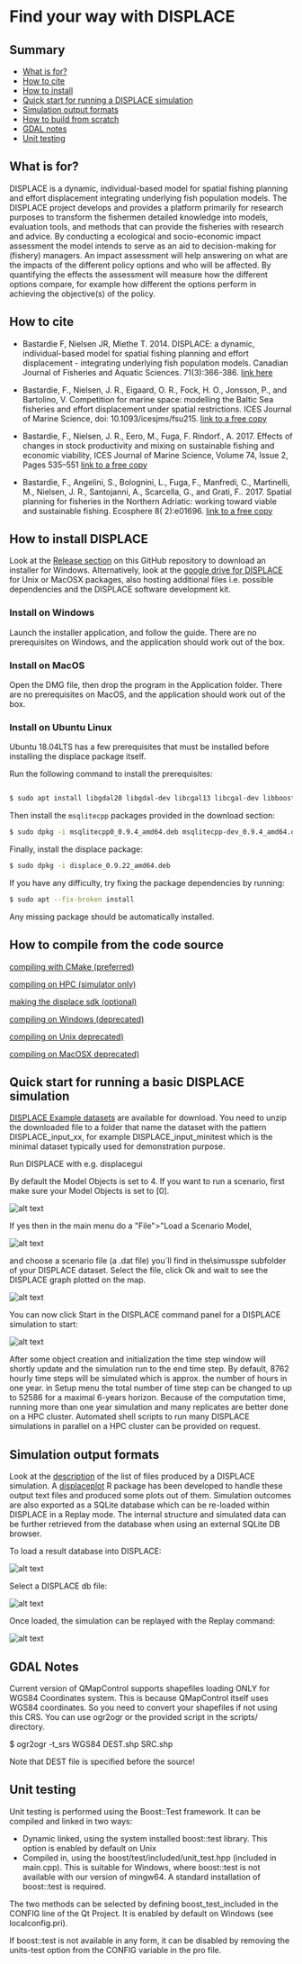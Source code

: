 Find your way with DISPLACE
======

## Summary
- [What is for?](#what-is-for)
- [How to cite](#how-to-cite)
- [How to install](#how-to-install)
- [Quick start for running a DISPLACE simulation](#quick-start-for-running-a-displace-simulation)
- [Simulation output formats](#simulation-output-formats)
- [How to build from scratch](#how-to-build-from-scratch)
- [GDAL notes](#gdal-notes)
- [Unit testing](#unit-testing)



## What is for?


DISPLACE is a dynamic, individual-based model for spatial fishing planning and effort displacement 
integrating underlying fish population models. The DISPLACE project develops and provides a 
platform primarily for research purposes to transform the fishermen detailed knowledge into models,
evaluation tools, and methods that can provide the fisheries with research and advice. 
By conducting a ecological and socio-economic impact assessment the model intends to serve as an aid to decision-making for (fishery) managers.
An impact assessment will help answering on what are the impacts of the different policy options and who will be affected.
By quantifying the effects the assessment will measure how the different options compare, for example 
how different the options perform in achieving the objective(s) of the policy.


## How to cite

* Bastardie F, Nielsen JR, Miethe T. 2014. DISPLACE: a dynamic, individual-based model for 
spatial fishing planning and effort displacement - integrating underlying 
fish population models. Canadian Journal of Fisheries and Aquatic Sciences. 71(3):366-386. [link here](https://www.nrcresearchpress.com/doi/full/10.1139/cjfas-2013-0126#.XJs-ubh7nmE) 

* Bastardie, F., Nielsen, J. R., Eigaard, O. R., Fock, H. O., Jonsson, P., and Bartolino, V. 
Competition for marine space: modelling the Baltic Sea fisheries and effort displacement 
under spatial restrictions. ICES Journal of Marine Science, doi: 10.1093/icesjms/fsu215. [link to a free copy](https://academic.oup.com/icesjms/article/72/3/824/701817) 

* Bastardie, F., Nielsen, J. R., Eero, M., Fuga, F. Rindorf., A. 2017. Effects of changes
in stock productivity and mixing on sustainable fishing and economic viability,
ICES Journal of Marine Science, Volume 74, Issue 2, Pages 535–551
[link to a free copy](https://academic.oup.com/icesjms/article/74/2/535/2669542)

* Bastardie, F., Angelini, S., Bolognini, L., Fuga, F., Manfredi, C., Martinelli, M.,
Nielsen, J. R., Santojanni, A., Scarcella, G., and Grati, F.. 2017. 
Spatial planning for fisheries in the Northern Adriatic: working toward viable and sustainable fishing.
Ecosphere 8( 2):e01696. [link to a free copy](https://esajournals.onlinelibrary.wiley.com/doi/full/10.1002/ecs2.1696) 


## How to install DISPLACE


Look at the [Release section](https://github.com/frabas/DISPLACE_GUI/releases) on this GitHub repository 
to download an installer for Windows. Alternatively, look at the 
[google drive for DISPLACE](https://drive.google.com/drive/folders/0ByuO_4j-1PxtfnZBblpQNmh2a2Z4SmpkRC16T1kwR0t1RWUyOVUxdHlEZzZwZWVpaVJac00)
for Unix or MacOSX packages, also hosting additional files i.e. possible dependencies and the DISPLACE software development kit.


### Install on Windows

Launch the installer application, and follow the guide. There are no prerequisites on Windows, and the application
should work out of the box.

### Install on MacOS

Open the DMG file, then drop the program in the Application folder.
There are no prerequisites on MacOS, and the application should work out of the box.

### Install on Ubuntu Linux

Ubuntu 18.04LTS has a few prerequisites that must be installed before installing the displace package itself.

Run the following command to install the prerequisites:

```bash

$ sudo apt install libgdal20 libgdal-dev libcgal13 libcgal-dev libboost1.65-all-dev libgeographic17 libqt5gui5 libqt5widgets5 libqt5xml5

```

Then install the `msqlitecpp` packages provided in the download section:

```bash
$ sudo dpkg -i msqlitecpp0_0.9.4_amd64.deb msqlitecpp-dev_0.9.4_amd64.deb 
```


Finally, install the displace package:

```bash
$ sudo dpkg -i displace_0.9.22_amd64.deb
```

If you have any difficulty, try fixing the package dependencies by running: 

```bash
$ sudo apt --fix-broken install
```

Any missing package should be automatically installed.

## How to compile from the code source


[compiling with CMake (preferred)](docs/Building-cmake.md)

[compiling on HPC (simulator only)](docs/Building-on-hpc.md)

[making the displace sdk (optional)](docs/building.md)

[compiling on Windows (deprecated)](docs/Building.win)

[compiling on Unix deprecated)](docs/Building.unix)

[compiling on MacOSX deprecated)](docs/Building.MacOSX)


## Quick start for running a basic DISPLACE simulation

[DISPLACE Example datasets](https://displace-project.org/blog/download/) are available for download. 
You need to unzip the downloaded file to a folder that name the dataset with the pattern DISPLACE_input_xx,
for example DISPLACE_input_minitest which is the minimal dataset typically used for demonstration purpose.


Run DISPLACE with e.g. displacegui


By default the Model Objects is set to 4. If you want to run a scenario, first make sure your Model Objects is set to [0].


![alt text](https://github.com/frabas/DISPLACE_GUI/blob/master/docs/quickstart_select_model_0.png)


If yes then in the main menu do a "File">"Load a Scenario Model, 


 ![alt text](https://github.com/frabas/DISPLACE_GUI/blob/master/docs/quickstart_load_scenario_file.png)


and choose a scenario file (a .dat file) you´ll find in the\simusspe subfolder of your DISPLACE dataset.
Select the file, click Ok and wait to see the DISPLACE graph plotted on the map.


 ![alt text](https://github.com/frabas/DISPLACE_GUI/blob/master/docs/quickstart_scenario_file_is.png)


You can now click Start in the DISPLACE command panel for a DISPLACE simulation to start:


 ![alt text](https://github.com/frabas/DISPLACE_GUI/blob/master/docs/quickstart_click_start.png)

After some object creation and initialization the time step window will shortly update and the simulation run to the end time step. 
By default, 8762 hourly time steps will be simulated which is approx. the number of hours in one year.
in Setup menu the total number of time step can be changed to up to 52586 for a maximal 6-years horizon. 
Because of the computation time, running more than one year simulation and many replicates are better done on a HPC cluster.
Automated shell scripts to run many DISPLACE simulations in parallel on a HPC cluster can be provided on request. 

 ## Simulation output formats


Look at the [description](https://github.com/frabas/DISPLACE_GUI/blob/master/docs/output_fileformats.md) of the list of files produced by a DISPLACE simulation. 
A [displaceplot](https://github.com/frabas/displaceplot/releases) R package has been developed to handle these output text files and produced some plots out of them. 
Simulation outcomes are also exported as a SQLite database which can be re-loaded within DISPLACE in a Replay mode. The internal structure and simulated data
can be further retrieved from the database when using an external SQLite DB browser. 

To load a result database into DISPLACE: 



 ![alt text](https://github.com/frabas/DISPLACE_GUI/blob/master/docs/quickstart_load_db_menu.png)

Select a DISPLACE db file:

 ![alt text](https://github.com/frabas/DISPLACE_GUI/blob/master/docs/quickstart_load_db_file.png)

Once loaded, the simulation can be replayed with the Replay command:

 ![alt text](https://github.com/frabas/DISPLACE_GUI/blob/master/docs/quickstart_replay_command.png)




## GDAL Notes


Current version of QMapControl supports shapefiles loading ONLY for WGS84 Coordinates system. This is because QMapControl itself uses WGS84 coordinates.
So you need to convert your shapefiles if not using this CRS.
You can use ogr2ogr or the provided script in the scripts/ directory.

$ ogr2ogr -t_srs WGS84 DEST.shp SRC.shp

Note that DEST file is specified before the source!


## Unit testing


Unit testing is performed using the Boost::Test framework. It can be compiled and linked in two ways:

- Dynamic linked, using the system installed boost::test library. This option is enabled by default on Unix
- Compiled in, using the boost/test/included/unit_test.hpp (included in main.cpp). This is suitable for Windows, where boost::test is not available with our version of mingw64. A standard installation of boost::test is required.

The two methods can be selected by defining boost_test_included in the CONFIG line of the Qt Project. It is enabled by default on Windows (see localconfig.pri).

If boost::test is not available in any form, it can be disabled by removing the units-test option from the CONFIG variable in the pro file.

